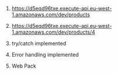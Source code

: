 1. https://d5eqd96txe.execute-api.eu-west-1.amazonaws.com/dev/products

2. https://d5eqd96txe.execute-api.eu-west-1.amazonaws.com/dev/products/4

3. try/catch implemented

4. Error handling implemented

5. Web Pack
